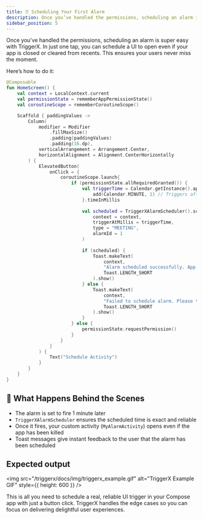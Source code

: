 ```yaml
---
title: ⏰ Scheduling Your First Alarm
description: Once you’ve handled the permissions, scheduling an alarm is super easy with TriggerX.
sidebar_position: 5
---
```


Once you’ve handled the permissions, scheduling an alarm is super easy with TriggerX. In just one
tap, you can schedule a UI to open even if your app is closed or cleared from recents. This ensures
your users never miss the moment.

Here’s how to do it:

```kotlin
@Composable
fun HomeScreen() {
    val context = LocalContext.current
    val permissionState = rememberAppPermissionState()
    val coroutineScope = rememberCoroutineScope()

    Scaffold { paddingValues ->
        Column(
            modifier = Modifier
                .fillMaxSize()
                .padding(paddingValues)
                .padding(16.dp),
            verticalArrangement = Arrangement.Center,
            horizontalAlignment = Alignment.CenterHorizontally
        ) {
            ElevatedButton(
                onClick = {
                    coroutineScope.launch{
                        if (permissionState.allRequiredGranted()) {
                            val triggerTime = Calendar.getInstance().apply {
                                add(Calendar.MINUTE, 1) // Triggers after 1 minute
                            }.timeInMillis
    
                            val scheduled = TriggerXAlarmScheduler().scheduleAlarm(
                                context = context,
                                triggerAtMillis = triggerTime,
                                type = "MEETING",
                                alarmId = 1
                            )
    
                            if (scheduled) {
                                Toast.makeText(
                                    context,
                                    "Alarm scheduled successfully. App can now be closed 🔔",
                                    Toast.LENGTH_SHORT
                                ).show()
                            } else {
                                Toast.makeText(
                                    context,
                                    "Failed to schedule alarm. Please try again.",
                                    Toast.LENGTH_SHORT
                                ).show()
                            }
                        } else {
                            permissionState.requestPermission()
                        }
                    }
                }
            ) {
                Text("Schedule Activity")
            }
        }
    }
}
```

## 🚀 What Happens Behind the Scenes

- The alarm is set to fire 1 minute later
- `TriggerXAlarmScheduler` ensures the scheduled time is exact and reliable
- Once it fires, your custom activity (`MyAlarmActivity`) opens even if the app has been killed
- Toast messages give instant feedback to the user that the alarm has been scheduled

## Expected output

<img src="/triggerx/docs/img/triggerx_example.gif" alt="TriggerX Example GIF" style={{ height: 600 }} />

This is all you need to schedule a real, reliable UI trigger in your Compose app with just a button
click. TriggerX handles the edge cases so you can focus on delivering delightful user experiences.

